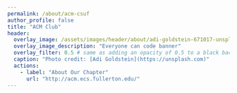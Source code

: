 ```yaml
---
permalink: /about/acm-csuf
author_profile: false
title: "ACM Club"
header:
  overlay_image: /assets/images/header/about/adi-goldstein-671017-unsplash.jpg
  overlay_image_description: "Everyone can code banner"
  overlay_filter: 0.5 # same as adding an opacity of 0.5 to a black background
  caption: "Photo credit: [Adi Goldstein](https://unsplash.com)"
  actions:
    - label: "About Our Chapter"
      url: "http://acm.ecs.fullerton.edu/"
---
```

